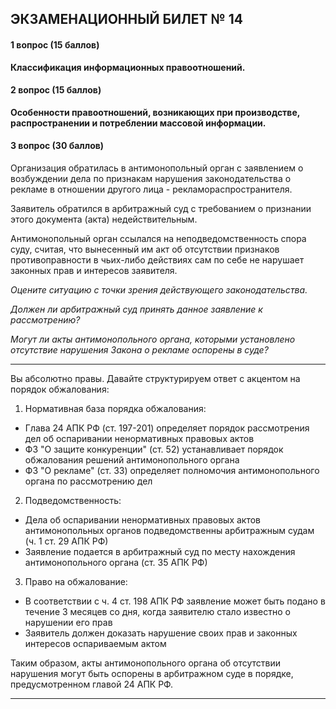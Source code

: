 ## ЭКЗАМЕНАЦИОННЫЙ БИЛЕТ № 14
#### 1 вопрос (15 баллов)
**Классификация информационных правоотношений.**

#### 2 вопрос (15 баллов)
**Особенности правоотношений, возникающих при производстве, распространении и потреблении массовой информации.**

#### 3 вопрос (30 баллов)
Организация обратилась в антимонопольный орган с заявлением о возбуждении дела по признакам нарушения законодательства о рекламе в отношении другого лица - рекламораспространителя.

Заявитель обратился в арбитражный суд с требованием о признании этого документа (акта) недействительным.

Антимонопольный орган ссылался на неподведомственность спора суду, считая, что вынесенный им акт об отсутствии признаков противоправности в чьих-либо действиях сам по себе не нарушает законных прав и интересов заявителя.

_Оцените ситуацию с точки зрения действующего законодательства._

_Должен ли арбитражный суд принять данное заявление к рассмотрению?_

_Могут ли акты антимонопольного органа, которыми установлено отсутствие нарушения Закона о рекламе оспорены в суде?_

---
Вы абсолютно правы. Давайте структурируем ответ с акцентом на порядок обжалования:

1. Нормативная база порядка обжалования:
- Глава 24 АПК РФ (ст. 197-201) определяет порядок рассмотрения дел об оспаривании ненормативных правовых актов
- ФЗ "О защите конкуренции" (ст. 52) устанавливает порядок обжалования решений антимонопольного органа
- ФЗ "О рекламе" (ст. 33) определяет полномочия антимонопольного органа по рассмотрению дел

2. Подведомственность:
- Дела об оспаривании ненормативных правовых актов антимонопольных органов подведомственны арбитражным судам (ч. 1 ст. 29 АПК РФ)
- Заявление подается в арбитражный суд по месту нахождения антимонопольного органа (ст. 35 АПК РФ)

3. Право на обжалование:
- В соответствии с ч. 4 ст. 198 АПК РФ заявление может быть подано в течение 3 месяцев со дня, когда заявителю стало известно о нарушении его прав
- Заявитель должен доказать нарушение своих прав и законных интересов оспариваемым актом

Таким образом, акты антимонопольного органа об отсутствии нарушения могут быть оспорены в арбитражном суде в порядке, предусмотренном главой 24 АПК РФ.

---
